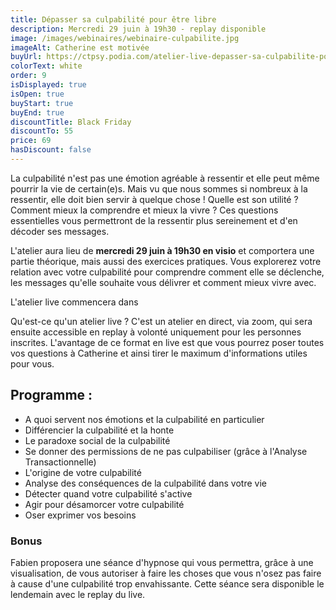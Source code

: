 ```yaml
---
title: Dépasser sa culpabilité pour être libre
description: Mercredi 29 juin à 19h30 - replay disponible
image: /images/webinaires/webinaire-culpabilite.jpg
imageAlt: Catherine est motivée
buyUrl: https://ctpsy.podia.com/atelier-live-depasser-sa-culpabilite-pour-se-liberer
colorText: white
order: 9
isDisplayed: true
isOpen: true
buyStart: true
buyEnd: true
discountTitle: Black Friday
discountTo: 55
price: 69
hasDiscount: false
---
```


La culpabilité n'est pas une émotion agréable à ressentir et elle peut même pourrir la vie de certain(e)s.
Mais vu que nous sommes si nombreux à la ressentir, elle doit bien servir à quelque chose ! Quelle est son utilité ? Comment mieux la comprendre et mieux la vivre ? Ces questions essentielles vous permettront de la ressentir plus sereinement et d'en décoder ses messages.

L'atelier aura lieu de **mercredi 29 juin à 19h30 en visio** et comportera une partie théorique, mais aussi des exercices pratiques. Vous explorerez votre relation avec votre culpabilité pour comprendre comment elle se déclenche, les messages qu'elle souhaite vous délivrer et comment mieux vivre avec.

<Countdown deadline="2022-06-29 19:30:00">L'atelier live commencera dans</Countdown>

Qu'est-ce qu'un atelier live ? C'est un atelier en direct, via zoom, qui sera ensuite accessible en replay à volonté uniquement pour les personnes inscrites. L'avantage de ce format en live est que vous pourrez poser toutes vos questions à Catherine et ainsi tirer le maximum d'informations utiles pour vous.

## Programme :

- A quoi servent nos émotions et la culpabilité en particulier
- Différencier la culpabilité et la honte
- Le paradoxe social de la culpabilité
- Se donner des permissions de ne pas culpabiliser (grâce à l'Analyse Transactionnelle)
- L'origine de votre culpabilité
- Analyse des conséquences de la culpabilité dans votre vie
- Détecter quand votre culpabilité s'active
- Agir pour désamorcer votre culpabilité
- Oser exprimer vos besoins

### Bonus

Fabien proposera une séance d'hypnose qui vous permettra, grâce à une visualisation, de vous autoriser à faire les choses que vous n'osez pas faire à cause d'une culpabilité trop envahissante. Cette séance sera disponible le lendemain avec le replay du live.
